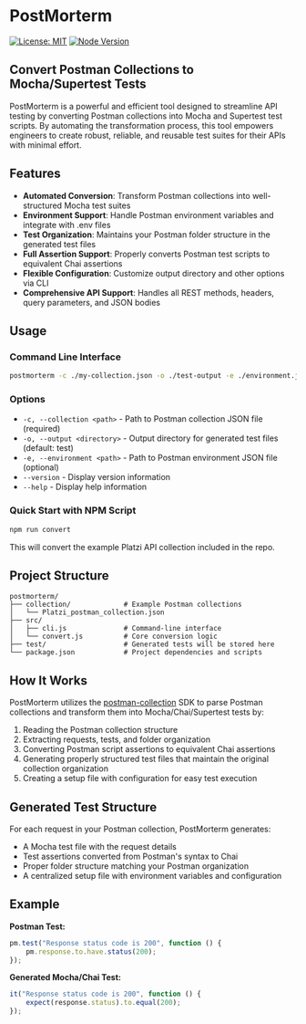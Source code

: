 # PostMorterm

[![License: MIT](https://img.shields.io/badge/License-MIT-blue.svg)](https://opensource.org/licenses/MIT)
[![Node Version](https://img.shields.io/badge/node-%3E%3D22.0.0-brightgreen.svg)](https://nodejs.org/)

## Convert Postman Collections to Mocha/Supertest Tests

PostMorterm is a powerful and efficient tool designed to streamline API testing by converting Postman collections into Mocha and Supertest test scripts. By automating the transformation process, this tool empowers engineers to create robust, reliable, and reusable test suites for their APIs with minimal effort.

## Features

- **Automated Conversion**: Transform Postman collections into well-structured Mocha test suites
- **Environment Support**: Handle Postman environment variables and integrate with .env files
- **Test Organization**: Maintains your Postman folder structure in the generated test files
- **Full Assertion Support**: Properly converts Postman test scripts to equivalent Chai assertions
- **Flexible Configuration**: Customize output directory and other options via CLI
- **Comprehensive API Support**: Handles all REST methods, headers, query parameters, and JSON bodies

## Usage

### Command Line Interface

```bash
postmorterm -c ./my-collection.json -o ./test-output -e ./environment.json
```

### Options

- `-c, --collection <path>` - Path to Postman collection JSON file (required)
- `-o, --output <directory>` - Output directory for generated test files (default: test)
- `-e, --environment <path>` - Path to Postman environment JSON file (optional)
- `--version` - Display version information
- `--help` - Display help information

### Quick Start with NPM Script

```bash
npm run convert
```

This will convert the example Platzi API collection included in the repo.

## Project Structure

```
postmorterm/
├── collection/             # Example Postman collections
│   └── Platzi_postman_collection.json
├── src/
│   ├── cli.js              # Command-line interface
│   └── convert.js          # Core conversion logic
├── test/                   # Generated tests will be stored here
└── package.json            # Project dependencies and scripts
```

## How It Works

PostMorterm utilizes the [postman-collection](https://github.com/postmanlabs/postman-collection) SDK to parse Postman collections and transform them into Mocha/Chai/Supertest tests by:

1. Reading the Postman collection structure
2. Extracting requests, tests, and folder organization
3. Converting Postman script assertions to equivalent Chai assertions
4. Generating properly structured test files that maintain the original collection organization
5. Creating a setup file with configuration for easy test execution

## Generated Test Structure

For each request in your Postman collection, PostMorterm generates:

- A Mocha test file with the request details
- Test assertions converted from Postman's syntax to Chai
- Proper folder structure matching your Postman organization
- A centralized setup file with environment variables and configuration

## Example

**Postman Test:**
```javascript
pm.test("Response status code is 200", function () {
    pm.response.to.have.status(200);
});
```

**Generated Mocha/Chai Test:**
```javascript
it("Response status code is 200", function () {
    expect(response.status).to.equal(200);
});
```